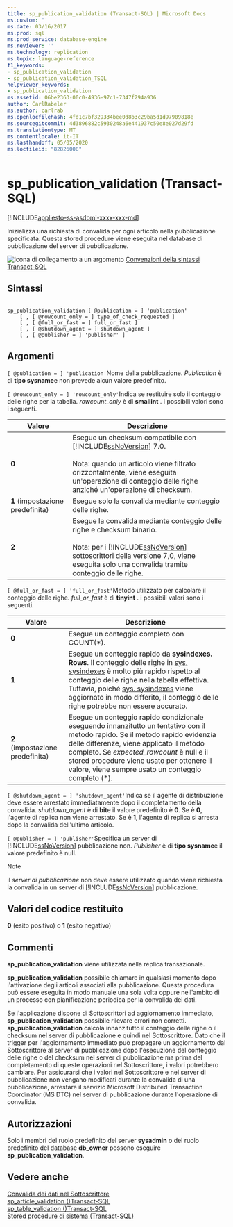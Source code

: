 ```yaml
---
title: sp_publication_validation (Transact-SQL) | Microsoft Docs
ms.custom: ''
ms.date: 03/16/2017
ms.prod: sql
ms.prod_service: database-engine
ms.reviewer: ''
ms.technology: replication
ms.topic: language-reference
f1_keywords:
- sp_publication_validation
- sp_publication_validation_TSQL
helpviewer_keywords:
- sp_publication_validation
ms.assetid: 06be2363-00c0-4936-97c1-7347f294a936
author: CarlRabeler
ms.author: carlrab
ms.openlocfilehash: 4fd1c7bf329334bee0d8b3c29ba5d1d97909818e
ms.sourcegitcommit: 4d3896882c5930248a6e441937c50e8e027d29fd
ms.translationtype: MT
ms.contentlocale: it-IT
ms.lasthandoff: 05/05/2020
ms.locfileid: "82826008"
---
```

# <a name="sp_publication_validation-transact-sql"></a>sp_publication_validation (Transact-SQL)
[!INCLUDE[appliesto-ss-asdbmi-xxxx-xxx-md](../../includes/appliesto-ss-asdbmi-xxxx-xxx-md.md)]

  Inizializza una richiesta di convalida per ogni articolo nella pubblicazione specificata. Questa stored procedure viene eseguita nel database di pubblicazione del server di pubblicazione.  
  
 ![Icona di collegamento a un argomento](../../database-engine/configure-windows/media/topic-link.gif "Icona di collegamento a un argomento") [Convenzioni della sintassi Transact-SQL](../../t-sql/language-elements/transact-sql-syntax-conventions-transact-sql.md)  
  
## <a name="syntax"></a>Sintassi  
  
```  
  
sp_publication_validation [ @publication = ] 'publication'  
    [ , [ @rowcount_only = ] type_of_check_requested ]  
    [ , [ @full_or_fast = ] full_or_fast ]  
    [ , [ @shutdown_agent = ] shutdown_agent ]  
    [ , [ @publisher = ] 'publisher' ]  
```  
  
## <a name="arguments"></a>Argomenti  
`[ @publication = ] 'publication'`Nome della pubblicazione. *Publication* è di **tipo sysname**e non prevede alcun valore predefinito.  
  
`[ @rowcount_only = ] 'rowcount_only'`Indica se restituire solo il conteggio delle righe per la tabella. *rowcount_only* è di **smallint** . i possibili valori sono i seguenti.  
  
|Valore|Descrizione|  
|-----------|-----------------|  
|**0**|Esegue un checksum compatibile con [!INCLUDE[ssNoVersion](../../includes/ssnoversion-md.md)] 7.0.<br /><br /> Nota: quando un articolo viene filtrato orizzontalmente, viene eseguita un'operazione di conteggio delle righe anziché un'operazione di checksum.|  
|**1** (impostazione predefinita)|Esegue solo la convalida mediante conteggio delle righe.|  
|**2**|Esegue la convalida mediante conteggio delle righe e checksum binario.<br /><br /> Nota: per i [!INCLUDE[ssNoVersion](../../includes/ssnoversion-md.md)] sottoscrittori della versione 7,0, viene eseguita solo una convalida tramite conteggio delle righe.|  
  
`[ @full_or_fast = ] 'full_or_fast'`Metodo utilizzato per calcolare il conteggio delle righe. *full_or_fast* è di **tinyint** . i possibili valori sono i seguenti.  
  
|Valore|Descrizione|  
|-----------|-----------------|  
|**0**|Esegue un conteggio completo con COUNT(*).|  
|**1**|Esegue un conteggio rapido da **sysindexes. Rows**. Il conteggio delle righe in [sys. sysindexes](../../relational-databases/system-compatibility-views/sys-sysindexes-transact-sql.md) è molto più rapido rispetto al conteggio delle righe nella tabella effettiva. Tuttavia, poiché [sys. sysindexes](../../relational-databases/system-compatibility-views/sys-sysindexes-transact-sql.md) viene aggiornato in modo differito, il conteggio delle righe potrebbe non essere accurato.|  
|**2** (impostazione predefinita)|Esegue un conteggio rapido condizionale eseguendo innanzitutto un tentativo con il metodo rapido. Se il metodo rapido evidenzia delle differenze, viene applicato il metodo completo. Se *expected_rowcount* è null e il stored procedure viene usato per ottenere il valore, viene sempre usato un conteggio completo (*).|  
  
`[ @shutdown_agent = ] 'shutdown_agent'`Indica se il agente di distribuzione deve essere arrestato immediatamente dopo il completamento della convalida. *shutdown_agent* è di **bit**e il valore predefinito è **0**. Se è **0**, l'agente di replica non viene arrestato. Se è **1**, l'agente di replica si arresta dopo la convalida dell'ultimo articolo.  
  
`[ @publisher = ] 'publisher'`Specifica un server di [!INCLUDE[ssNoVersion](../../includes/ssnoversion-md.md)] pubblicazione non. *Publisher* è di **tipo sysname**e il valore predefinito è null.  
  
> [!NOTE]  
>  il *server di pubblicazione* non deve essere utilizzato quando viene richiesta la convalida in un server di [!INCLUDE[ssNoVersion](../../includes/ssnoversion-md.md)] pubblicazione.  
  
## <a name="return-code-values"></a>Valori del codice restituito  
 **0** (esito positivo) o **1** (esito negativo)  
  
## <a name="remarks"></a>Commenti  
 **sp_publication_validation** viene utilizzata nella replica transazionale.  
  
 **sp_publication_validation** possibile chiamare in qualsiasi momento dopo l'attivazione degli articoli associati alla pubblicazione. Questa procedura può essere eseguita in modo manuale una sola volta oppure nell'ambito di un processo con pianificazione periodica per la convalida dei dati.  
  
 Se l'applicazione dispone di Sottoscrittori ad aggiornamento immediato, **sp_publication_validation** possibile rilevare errori non corretti. **sp_publication_validation** calcola innanzitutto il conteggio delle righe o il checksum nel server di pubblicazione e quindi nel Sottoscrittore. Dato che il trigger per l'aggiornamento immediato può propagare un aggiornamento dal Sottoscrittore al server di pubblicazione dopo l'esecuzione del conteggio delle righe o del checksum nel server di pubblicazione ma prima del completamento di queste operazioni nel Sottoscrittore, i valori potrebbero cambiare. Per assicurarsi che i valori nel Sottoscrittore e nel server di pubblicazione non vengano modificati durante la convalida di una pubblicazione, arrestare il servizio Microsoft Distributed Transaction Coordinator (MS DTC) nel server di pubblicazione durante l'operazione di convalida.  
  
## <a name="permissions"></a>Autorizzazioni  
 Solo i membri del ruolo predefinito del server **sysadmin** o del ruolo predefinito del database **db_owner** possono eseguire **sp_publication_validation**.  
  
## <a name="see-also"></a>Vedere anche  
 [Convalida dei dati nel Sottoscrittore](../../relational-databases/replication/validate-data-at-the-subscriber.md)   
 [sp_article_validation &#40;&#41;Transact-SQL](../../relational-databases/system-stored-procedures/sp-article-validation-transact-sql.md)   
 [sp_table_validation &#40;&#41;Transact-SQL](../../relational-databases/system-stored-procedures/sp-table-validation-transact-sql.md)   
 [Stored procedure di sistema &#40;Transact-SQL&#41;](../../relational-databases/system-stored-procedures/system-stored-procedures-transact-sql.md)  
  
  
